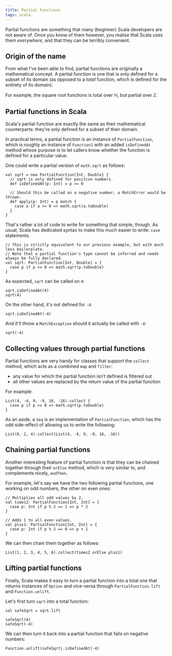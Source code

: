 ```yaml
---
title: Partial Functions
tags: scala
---
```

Partial functions are something that many (beginner) Scala developers are not aware of. Once you know of them however,
you realise that Scala uses them *everywhere*, and that they can be terribly convenient.

<!--more-->

## Origin of the name
From what I've been able to find, partial functions are originally a mathematical concept. A partial function is one
that is only defined for a subset of its domain (as opposed to a *total* function, which is defined for the entirety
of its domain).

For example, the square root functions is total over ℕ, but partial over ℤ.



## Partial functions in Scala
Scala's partial function are exactly the same as their mathematical counterparts: they're only defined for a subset of
their domain.

In practical terms, a partial function is an instance of `PartialFunction`, which is roughly an instance of `Function1`
with an added `isDefinedAt` method whose purpose is to let callers know whether the function is defined for a particular
value.

One could write a partial version of `math.sqrt` as follows:

```tut:silent
val sqrt = new PartialFunction[Int, Double] {
  // sqrt is only defined for positive numbers.
  def isDefinedAt(p: Int) = p >= 0

  // Should this be called on a negative number, a MatchError would be thrown.
  def apply(p: Int) = p match {
    case a if a >= 0 => math.sqrt(a.toDouble)
  }
}
```

That's rather a lot of code to write for something that simple, though. As usual, Scala has dedicated syntax to make
this much easier to write: `case` statements.

```tut:silent
// This is strictly equivalent to our previous example, but with much less boilerplate.
// Note that a partial function's type cannot be inferred and needs always be fully declared.
val sqrt: PartialFunction[Int, Double] = {
  case p if p >= 0 => math.sqrt(p.toDouble)
}
```

As expected, `sqrt` can be called on `4`:

```tut
sqrt.isDefinedAt(4)
sqrt(4)
```

On the other hand, it's not defined for `-4`:

```tut
sqrt.isDefinedAt(-4)
```

And it'll throw a `MatchException` should it actually be called with `-4`:

```tut:silent:fail
sqrt(-4)
```


## Collecting values through partial functions
Partial functions are very handy for classes that support the `collect` method, which acts as a combined `map` and
`filter`:

* any value for which the partial function isn't defined is filtered out
* all other values are replaced by the return value of the partial function


For example:

```tut
List(4, -4, 9, -9, 16, -16).collect {
  case p if p >= 0 => math.sqrt(p.toDouble)
}
```

As an aside, a `Seq` is an implementation of `PartialFunction`, which has the odd side-effect of allowing us to write
the following:

```tut
List(0, 2, 4).collect(List(4, -4, 9, -9, 16, -16))
```


## Chaining partial functions
Another interesting feature of partial function is that they can be chained together through their `orElse` method,
which is very similar to, and complements nicely, `andThen`.

For example, let's say we have the two following partial functions, one working on odd numbers, the other on even ones:

```tut:silent
// Multiplies all odd values by 2.
val times2: PartialFunction[Int, Int] = {
  case p: Int if p % 2 == 1 => p * 2
}

// Adds 1 to all even values.
val plus1: PartialFunction[Int, Int] = {
  case p: Int if p % 2 == 0 => p + 1
}
```

We can then chain them together as follows:

```tut
List(1, 2, 3, 4, 5, 6).collect(times2 orElse plus1)
```


## Lifting partial functions
Finally, Scala makes it easy to turn a partial function into a total one that returns instances of `Option` and
vice-versa through `PartialFunction.lift` and `Function.unlift`.

Let's first turn `sqrt` into a total function:

```tut
val safeSqrt = sqrt.lift

safeSqrt(4)
safeSqrt(-4)
```

We can then turn it back into a partial function that fails on negative numbers:

```tut
Function.unlift(safeSqrt).isDefinedAt(-4)
```
